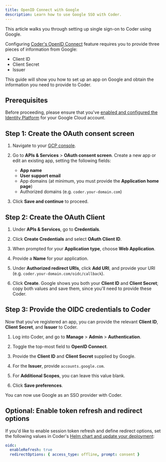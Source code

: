```yaml
---
title: OpenID Connect with Google
description: Learn how to use Google SSO with Coder.
---
```


This article walks you through setting up single sign-on to Coder using Google.

Configuring
[Coder's OpenID Connect](../../admin/access-control/index.md#openid-connect)
feature requires you to provide three pieces of information from Google:

- Client ID
- Client Secret
- Issuer

This guide will show you how to set up an app on Google and obtain the
information you need to provide to Coder.

## Prerequisites

Before proceeding, please ensure that you've
[enabled and configured the Identity Platform](https://cloud.google.com/identity-platform/docs/web/oidc)
for your Google Cloud account.

## Step 1: Create the OAuth consent screen

1. Navigate to your [GCP console](https://console.cloud.google.com).

1. Go to **APIs & Services** > **OAuth consent screen**. Create a new app or
   edit an existing app, setting the following fields:

   - **App name**
   - **User support email**
   - App domains (at minimum, you must provide the **Application home page**)
   - Authorized domains (e.g. `coder.your-domain.com`)

1. Click **Save and continue** to proceed.

## Step 2: Create the OAuth Client

1. Under **APIs & Services**, go to **Credentials**.

1. Click **Create Credentials** and select **OAuth Client ID**.

1. When prompted for your **Application type**, choose **Web Application**.

1. Provide a **Name** for your application.

1. Under **Authorized redirect URIs**, click **Add URI**, and provide your URI
   (e.g. `coder.your-domain.com/oidc/callback`).

1. Click **Create**. Google shows you both your **Client ID** and **Client
   Secret**; copy both values and save them, since you'll need to provide these
   Coder.

## Step 3: Provide the OIDC credentials to Coder

Now that you've registered an app, you can provide the relevant **Client ID**,
**Client Secret**, and **Issuer** to Coder.

1. Log into Coder, and go to **Manage** > **Admin** > **Authentication**.

1. Toggle the top-most field to **OpenID Connect**.

1. Provide the **Client ID** and **Client Secret** supplied by Google.

1. For the **Issuer**, provide `accounts.google.com`.

1. For **Additional Scopes**, you can leave this value blank.

1. Click **Save preferences**.

You can now use Google as an SSO provider with Coder.

## Optional: Enable token refresh and redirect options

If you'd like to enable session token refresh and define redirect options, set
the following values in Coder's
[Helm chart and update your deployment](helm-charts.md):

```yaml
oidc:
  enableRefresh: true
  redirectOptions: { access_type: offline, prompt: consent }
```
